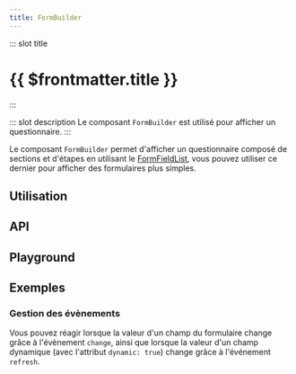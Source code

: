 ```yaml
---
title: FormBuilder
---
```


::: slot title
# {{ $frontmatter.title }}
:::

::: slot description
Le composant `FormBuilder` est utilisé pour afficher un questionnaire.
:::

<DocInfo>

Le composant `FormBuilder` permet d'afficher un questionnaire composé de sections et d'étapes en utilisant le [FormFieldList](../form-field-list/README.md), vous pouvez utiliser ce dernier pour afficher des formulaires plus simples.

</DocInfo>

## Utilisation

<DocExample
  eager
  file="composants/form-builder/examples/form-builder"
/>

## API

<DocApi
  :value="['FormBuilder']"
  :api="{
    FormBuilder: {
      props: [
        {
          name: 'form',
          type: 'Form',
          required: true,
          description: 'Le questionnaire à afficher.',
          example: '{\n	sectionId: {\n		title?: string,\n		description?: string,\n		questions: FormFieldList\n	}\n}'
        }
      ],
      events: [
        {
          name: 'change',
          description: 'Événement émis lorsque la valeur d\'un champ change.',
          value: 'form: Form'
        },
        {
          name: 'refresh',
          description: 'Événement émis lorsque la valeur d\'un champ dynamique change.'
        }
      ]
    }
  }"
/>

## Playground

<DocExample
  file="composants/form-builder/examples/form-builder-playground"
  hide-code-block
/>

## Exemples

### Gestion des évènements

Vous pouvez réagir lorsque la valeur d'un champ du formulaire change grâce à l'évènement `change`, ainsi que lorsque la valeur d'un champ dynamique (avec l'attribut `dynamic: true`) change grâce à l'événement `refresh`.

<DocExample file="composants/form-builder/examples/form-builder-events" />
